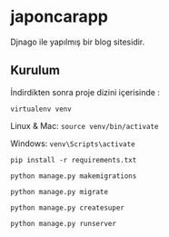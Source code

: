 # japoncarapp

Djnago ile yapılmış bir blog sitesidir.

## Kurulum

İndirdikten sonra proje dizini içerisinde :

`virtualenv venv`

 Linux & Mac:
`source venv/bin/activate`

 Windows:
`venv\Scripts\activate`

`pip install -r requirements.txt`

`python manage.py makemigrations`

`python manage.py migrate`

`python manage.py createsuper`

`python manage.py runserver`
